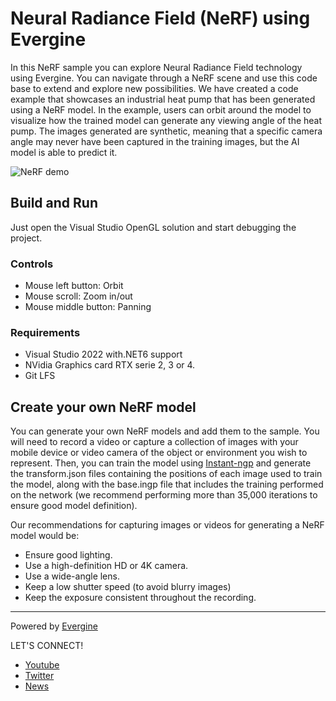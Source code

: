 # Neural Radiance Field (NeRF) using Evergine

In this NeRF sample you can explore Neural Radiance Field technology using Evergine. You can navigate through a NeRF scene and use this code base to extend and explore new possibilities.
We have created a code example that showcases an industrial heat pump that has been generated using a NeRF model. In the example, users can orbit around the model to visualize how the trained model can generate any viewing angle of the heat pump. The images generated are synthetic, meaning that a specific camera angle may never have been captured in the training images, but the AI model is able to predict it.

![NeRF demo](Screenshots/heat_pump.jpg)

## Build and Run

Just open the Visual Studio OpenGL solution and start debugging the project.

### Controls

* Mouse left button: Orbit
* Mouse scroll: Zoom in/out
* Mouse middle button: Panning

### Requirements

* Visual Studio 2022 with.NET6 support
* NVidia Graphics card RTX serie 2, 3 or 4.
* Git LFS

## Create your own NeRF model

You can generate your own NeRF models and add them to the sample. You will need to record a video or capture a collection of images with your mobile device or video camera of the object or environment you wish to represent. Then, you can train the model using [Instant-ngp](https://github.com/NVlabs/instant-ngp) and generate the transform.json files containing the positions of each image used to train the model, along with the base.ingp file that includes the training performed on the network (we recommend performing more than 35,000 iterations to ensure good model definition).

Our recommendations for capturing images or videos for generating a NeRF model would be:

* Ensure good lighting.
* Use a high-definition HD or 4K camera.
* Use a wide-angle lens.
* Keep a low shutter speed (to avoid blurry images)
* Keep the exposure consistent throughout the recording.

---
Powered by [Evergine](https://evergine.com)

LET'S CONNECT!

* [Youtube](https://www.youtube.com/channel/UCpA-X92rxM0OuywdVcir9mA)
* [Twitter](https://twitter.com/EvergineTeam)
* [News](https://evergine.com/news/)
